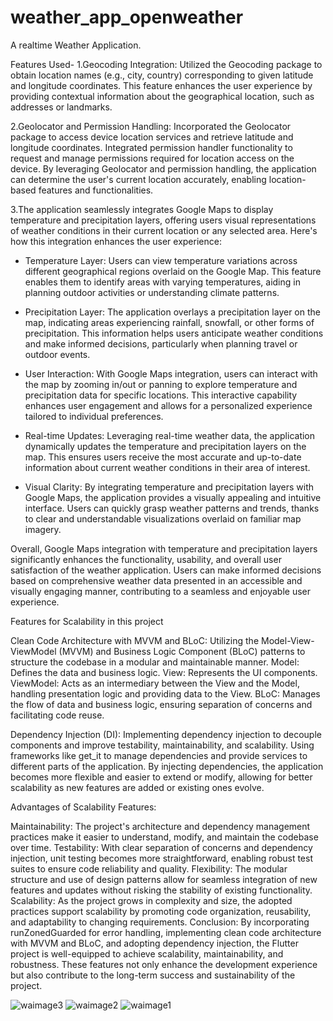 # weather_app_openweather

A realtime Weather Application.

Features Used- 1.Geocoding Integration: Utilized the Geocoding package to obtain location names (e.g., city, country) corresponding to given latitude and longitude coordinates. This feature enhances the user experience by providing contextual information about the geographical location, such as addresses or landmarks.

2.Geolocator and Permission Handling: Incorporated the Geolocator package to access device location services and retrieve latitude and longitude coordinates. Integrated permission handler functionality to request and manage permissions required for location access on the device. By leveraging Geolocator and permission handling, the application can determine the user's current location accurately, enabling location-based features and functionalities.

3.The application seamlessly integrates Google Maps to display temperature and precipitation layers, offering users visual representations of weather conditions in their current location or any selected area. Here's how this integration enhances the user experience:

- Temperature Layer: Users can view temperature variations across different geographical regions overlaid on the Google Map. This feature enables them to identify areas with varying temperatures, aiding in planning outdoor activities or understanding climate patterns.

- Precipitation Layer: The application overlays a precipitation layer on the map, indicating areas experiencing rainfall, snowfall, or other forms of precipitation. This information helps users anticipate weather conditions and make informed decisions, particularly when planning travel or outdoor events.

- User Interaction: With Google Maps integration, users can interact with the map by zooming in/out or panning to explore temperature and precipitation data for specific locations. This interactive capability enhances user engagement and allows for a personalized experience tailored to individual preferences.

- Real-time Updates: Leveraging real-time weather data, the application dynamically updates the temperature and precipitation layers on the map. This ensures users receive the most accurate and up-to-date information about current weather conditions in their area of interest.

- Visual Clarity: By integrating temperature and precipitation layers with Google Maps, the application provides a visually appealing and intuitive interface. Users can quickly grasp weather patterns and trends, thanks to clear and understandable visualizations overlaid on familiar map imagery.

Overall, Google Maps integration with temperature and precipitation layers significantly enhances the functionality, usability, and overall user satisfaction of the weather application. Users can make informed decisions based on comprehensive weather data presented in an accessible and visually engaging manner, contributing to a seamless and enjoyable user experience.




Features for Scalability in this project

Clean Code Architecture with MVVM and BLoC: Utilizing the Model-View-ViewModel (MVVM) and Business Logic Component (BLoC) patterns to structure the codebase in a modular and maintainable manner. Model: Defines the data and business logic. View: Represents the UI components. ViewModel: Acts as an intermediary between the View and the Model, handling presentation logic and providing data to the View. BLoC: Manages the flow of data and business logic, ensuring separation of concerns and facilitating code reuse.

Dependency Injection (DI): Implementing dependency injection to decouple components and improve testability, maintainability, and scalability. Using frameworks like get_it to manage dependencies and provide services to different parts of the application. By injecting dependencies, the application becomes more flexible and easier to extend or modify, allowing for better scalability as new features are added or existing ones evolve.

Advantages of Scalability Features:

Maintainability: The project's architecture and dependency management practices make it easier to understand, modify, and maintain the codebase over time.
Testability: With clear separation of concerns and dependency injection, unit testing becomes more straightforward, enabling robust test suites to ensure code reliability and quality.
Flexibility: The modular structure and use of design patterns allow for seamless integration of new features and updates without risking the stability of existing functionality.
Scalability: As the project grows in complexity and size, the adopted practices support scalability by promoting code organization, reusability, and adaptability to changing requirements.
Conclusion: By incorporating runZonedGuarded for error handling, implementing clean code architecture with MVVM and BLoC, and adopting dependency injection, the Flutter project is well-equipped to achieve scalability, maintainability, and robustness. These features not only enhance the development experience but also contribute to the long-term success and sustainability of the project.


![waimage3](https://github.com/rantu-barman/weatherapp_openweathermap/assets/115134908/87bd13cd-44c0-4ace-9f40-dd7f956f67fc)
![waimage2](https://github.com/rantu-barman/weatherapp_openweathermap/assets/115134908/71188d2a-7046-4d1e-b2ec-bdf4e48b3037)
![waimage1](https://github.com/rantu-barman/weatherapp_openweathermap/assets/115134908/cc2edbb9-6648-4792-8ea7-8aa489bb2473)
